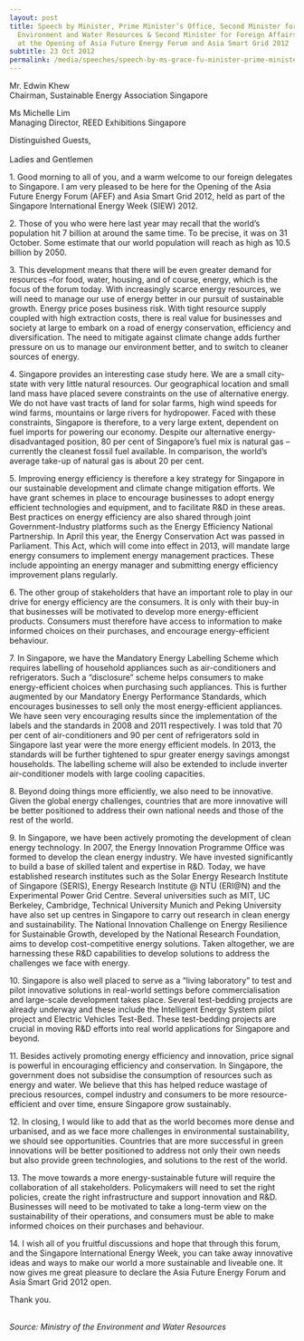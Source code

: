 ```yaml
---
layout: post
title: Speech by Minister, Prime Minister’s Office, Second Minister for the
  Environment and Water Resources & Second Minister for Foreign Affairs Grace Fu
  at the Opening of Asia Future Energy Forum and Asia Smart Grid 2012
subtitle: 23 Oct 2012
permalink: /media/speeches/speech-by-ms-grace-fu-minister-prime-minister-s-office-second-minister-for-the-environment-and-water-resources-second-minister-for-foreign-affairs
---
```

Mr. Edwin Khew  
Chairman, Sustainable Energy Association Singapore

Ms Michelle Lim  
Managing Director, REED Exhibitions Singapore

Distinguished Guests, 
<br><br>
Ladies and Gentlemen

1\. Good morning to all of you, and a warm welcome to our foreign delegates to Singapore. I am very pleased to be here for the Opening of the Asia Future Energy Forum (AFEF) and Asia Smart Grid 2012, held as part of the Singapore International Energy Week (SIEW) 2012.

2\. Those of you who were here last year may recall that the world’s population hit 7 billion at around the same time. To be precise, it was on 31 October. Some estimate that our world population will reach as high as 10.5 billion by 2050.

3\. This development means that there will be even greater demand for resources –for food, water, housing, and of course, energy, which is the focus of the forum today. With increasingly scarce energy resources, we will need to manage our use of energy better in our pursuit of sustainable growth. Energy price poses business risk. With tight resource supply coupled with high extraction costs, there is real value for businesses and society at large to embark on a road of energy conservation, efficiency and diversification. The need to mitigate against climate change adds further pressure on us to manage our environment better, and to switch to cleaner sources of energy.

4\. Singapore provides an interesting case study here. We are a small city-state with very little natural resources. Our geographical location and small land mass have placed severe constraints on the use of alternative energy. We do not have vast tracts of land for solar farms, high wind speeds for wind farms, mountains or large rivers for hydropower. Faced with these constraints, Singapore is therefore, to a very large extent, dependent on fuel imports for powering our economy. Despite our alternative energy-disadvantaged position, 80 per cent of Singapore’s fuel mix is natural gas –currently the cleanest fossil fuel available. In comparison, the world’s average take-up of natural gas is about 20 per cent.

5\. Improving energy efficiency is therefore a key strategy for Singapore in our sustainable development and climate change mitigation efforts. We have grant schemes in place to encourage businesses to adopt energy efficient technologies and equipment, and to facilitate R&D in these areas. Best practices on energy efficiency are also shared through joint Government-Industry platforms such as the Energy Efficiency National Partnership. In April this year, the Energy Conservation Act was passed in Parliament. This Act, which will come into effect in 2013, will mandate large energy consumers to implement energy management practices. These include appointing an energy manager and submitting energy efficiency improvement plans regularly.

6\. The other group of stakeholders that have an important role to play in our drive for energy efficiency are the consumers. It is only with their buy-in that businesses will be motivated to develop more energy-efficient products. Consumers must therefore have access to information to make informed choices on their purchases, and encourage energy-efficient behaviour.

7\. In Singapore, we have the Mandatory Energy Labelling Scheme which requires labelling of household appliances such as air-conditioners and refrigerators. Such a “disclosure” scheme helps consumers to make energy-efficient choices when purchasing such appliances. This is further augmented by our Mandatory Energy Performance Standards, which encourages businesses to sell only the most energy-efficient appliances. We have seen very encouraging results since the implementation of the labels and the standards in 2008 and 2011 respectively. I was told that 70 per cent of air-conditioners and 90 per cent of refrigerators sold in Singapore last year were the more energy efficient models. In 2013, the standards will be further tightened to spur greater energy savings amongst households. The labelling scheme will also be extended to include inverter air-conditioner models with large cooling capacities.

8\. Beyond doing things more efficiently, we also need to be innovative. Given the global energy challenges, countries that are more innovative will be better positioned to address their own national needs and those of the rest of the world.

9\. In Singapore, we have been actively promoting the development of clean energy technology. In 2007, the Energy Innovation Programme Office was formed to develop the clean energy industry. We have invested significantly to build a base of skilled talent and expertise in R&D. Today, we have established research institutes such as the Solar Energy Research Institute of Singapore (SERIS), Energy Research Institute @ NTU (ERI@N) and the Experimental Power Grid Centre. Several universities such as MIT, UC Berkeley, Cambridge, Technical University Munich and Peking University have also set up centres in Singapore to carry out research in clean energy and sustainability. The National Innovation Challenge on Energy Resilience for Sustainable Growth, developed by the National Research Foundation, aims to develop cost-competitive energy solutions. Taken altogether, we are harnessing these R&D capabilities to develop solutions to address the challenges we face with energy.

10\. Singapore is also well placed to serve as a “living laboratory” to test and pilot innovative solutions in real-world settings before commercialisation and large-scale development takes place. Several test-bedding projects are already underway and these include the Intelligent Energy System pilot project and Electric Vehicles Test-Bed. These test-bedding projects are crucial in moving R&D efforts into real world applications for Singapore and beyond.

11\. Besides actively promoting energy efficiency and innovation, price signal is powerful in encouraging efficiency and conservation. In Singapore, the government does not subsidise the consumption of resources such as energy and water. We believe that this has helped reduce wastage of precious resources, compel industry and consumers to be more resource-efficient and over time, ensure Singapore grow sustainably.

12\. In closing, I would like to add that as the world becomes more dense and urbanised, and as we face more challenges in environmental sustainability, we should see opportunities. Countries that are more successful in green innovations will be better positioned to address not only their own needs but also provide green technologies, and solutions to the rest of the world.

13\. The move towards a more energy-sustainable future will require the collaboration of all stakeholders. Policymakers will need to set the right policies, create the right infrastructure and support innovation and R&D. Businesses will need to be motivated to take a long-term view on the sustainability of their operations, and consumers must be able to make informed choices on their purchases and behaviour.

14\. I wish all of you fruitful discussions and hope that through this forum, and the Singapore International Energy Week, you can take away innovative ideas and ways to make our world a more sustainable and liveable one. It now gives me great pleasure to declare the Asia Future Energy Forum and Asia Smart Grid 2012 open.

Thank you.
<br><br>

*Source: Ministry of the Environment and Water Resources*